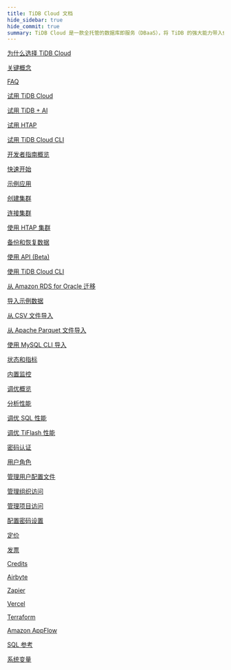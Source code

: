 ```yaml
---
title: TiDB Cloud 文档
hide_sidebar: true
hide_commit: true
summary: TiDB Cloud 是一款全托管的数据库即服务（DBaaS），将 TiDB 的强大能力带入你的云端。它提供丰富的指南、示例和参考资料，帮助你学习、试用、开发、运维、迁移、监控、调优、安全管理、计费、集成和查阅。
---
```


<LearningPathContainer platform="tidb-cloud" title="TiDB Cloud" subTitle="TiDB Cloud 是一款全托管的数据库即服务（DBaaS），将 TiDB 的所有强大特性无缝带入你的云端。在这里，你可以找到使用 TiDB Cloud 所需的各类指南、示例和参考资料，助你高效上手、开发与运维。">

<LearningPath label="学习" icon="cloud1">

[为什么选择 TiDB Cloud](https://docs.pingcap.com/zh/tidbcloud/tidb-cloud-intro/?plan=starter)

[关键概念](https://docs.pingcap.com/zh/tidbcloud/key-concepts/?plan=starter)

[FAQ](https://docs.pingcap.com/zh/tidbcloud/tidb-cloud-faq/?plan=starter)

</LearningPath>

<LearningPath label="试用" icon="cloud5">

[试用 TiDB Cloud](https://docs.pingcap.com/zh/tidbcloud/tidb-cloud-quickstart/?plan=starter)

[试用 TiDB + AI](https://docs.pingcap.com/zh/tidbcloud/vector-search-get-started-using-python/?plan=starter)

[试用 HTAP](https://docs.pingcap.com/zh/tidbcloud/tidb-cloud-htap-quickstart/?plan=starter)

[试用 TiDB Cloud CLI](https://docs.pingcap.com/zh/tidbcloud/get-started-with-cli/?plan=starter)

</LearningPath>

<LearningPath label="开发" icon="doc8">

[开发者指南概览](https://docs.pingcap.com/zh/tidbcloud/dev-guide-overview/?plan=starter)

[快速开始](https://docs.pingcap.com/zh/tidbcloud/dev-guide-build-cluster-in-cloud/?plan=starter)

[示例应用](https://docs.pingcap.com/zh/tidbcloud/dev-guide-sample-application-spring-boot/?plan=starter)

</LearningPath>

<LearningPath label="运维" icon="cloud7">

[创建集群](https://docs.pingcap.com/zh/tidbcloud/create-tidb-cluster-serverless/?plan=starter)

[连接集群](https://docs.pingcap.com/zh/tidbcloud/connect-to-tidb-cluster-serverless/?plan=starter)

[使用 HTAP 集群](https://docs.pingcap.com/zh/tidbcloud/tiflash-overview/?plan=starter)

[备份和恢复数据](https://docs.pingcap.com/zh/tidbcloud/backup-and-restore-serverless/?plan=starter)

[使用 API (Beta)](https://docs.pingcap.com/zh/tidbcloud/api-overview/?plan=starter)

[使用 TiDB Cloud CLI](https://docs.pingcap.com/zh/tidbcloud/get-started-with-cli/?plan=starter)

</LearningPath>

<LearningPath label="迁移" icon="cloud3">

[从 Amazon RDS for Oracle 迁移](https://docs.pingcap.com/zh/tidbcloud/migrate-from-oracle-using-aws-dms/?plan=starter)

[导入示例数据](https://docs.pingcap.com/zh/tidbcloud/import-sample-data-serverless/?plan=starter)

[从 CSV 文件导入](https://docs.pingcap.com/zh/tidbcloud/import-csv-files-serverless/?plan=starter)

[从 Apache Parquet 文件导入](https://docs.pingcap.com/zh/tidbcloud/import-parquet-files-serverless/?plan=starter)

[使用 MySQL CLI 导入](https://docs.pingcap.com/zh/tidbcloud/import-with-mysql-cli-serverless/?plan=starter)

</LearningPath>

<LearningPath label="监控" icon="cloud6">

[状态和指标](https://docs.pingcap.com/zh/tidbcloud/monitor-tidb-cluster/?plan=starter)

[内置监控](https://docs.pingcap.com/zh/tidbcloud/built-in-monitoring/?plan=starter)

</LearningPath>

<LearningPath label="调优" icon="tidb-cloud-tune">

[调优概览](https://docs.pingcap.com/zh/tidbcloud/tidb-cloud-tune-performance-overview/?plan=starter)

[分析性能](https://docs.pingcap.com/zh/tidbcloud/tune-performance/?plan=starter)

[调优 SQL 性能](https://docs.pingcap.com/zh/tidbcloud/tidb-cloud-sql-tuning-overview/?plan=starter)

[调优 TiFlash 性能](https://docs.pingcap.com/zh/tidbcloud/tune-tiflash-performance/?plan=starter)

</LearningPath>

<LearningPath label="安全" icon="users">

[密码认证](https://docs.pingcap.com/zh/tidbcloud/tidb-cloud-password-authentication/?plan=starter)

[用户角色](https://docs.pingcap.com/zh/tidbcloud/manage-user-access#user-roles/?plan=starter)

[管理用户配置文件](https://docs.pingcap.com/zh/tidbcloud/manage-user-access#manage-user-profiles/?plan=starter)

[管理组织访问](https://docs.pingcap.com/zh/tidbcloud/manage-user-access#manage-organization-access/?plan=starter)

[管理项目访问](https://docs.pingcap.com/zh/tidbcloud/manage-user-access#manage-project-access/?plan=starter)

[配置密码设置](https://docs.pingcap.com/zh/tidbcloud/configure-serverless-firewall-rules-for-public-endpoints/?plan=starter)

</LearningPath>

<LearningPath label="计费" icon="cloud2">

[定价](https://docs.pingcap.com/zh/tidbcloud/tidb-cloud-billing#pricing-for-starter/?plan=starter)

[发票](https://docs.pingcap.com/zh/tidbcloud/tidb-cloud-billing#invoices/?plan=starter)

[Credits](https://docs.pingcap.com/zh/tidbcloud/tidb-cloud-billing#credits/?plan=starter)

</LearningPath>

<LearningPath label="集成" icon="cloud4">

[Airbyte](https://docs.pingcap.com/zh/tidbcloud/integrate-tidbcloud-with-airbyte/?plan=starter)

[Zapier](https://docs.pingcap.com/zh/tidbcloud/integrate-tidbcloud-with-zapier/?plan=starter)

[Vercel](https://docs.pingcap.com/zh/tidbcloud/integrate-tidbcloud-with-vercel/?plan=starter)

[Terraform](https://docs.pingcap.com/zh/tidbcloud/terraform-tidbcloud-provider-overview/?plan=starter)

[Amazon AppFlow](https://docs.pingcap.com/zh/tidbcloud/dev-guide-aws-appflow-integration/?plan=starter)

</LearningPath>

<LearningPath label="参考" icon="cloud-dev">

[SQL 参考](https://docs.pingcap.com/zh/tidbcloud/basic-sql-operations/?plan=starter)

[系统变量](https://docs.pingcap.com/zh/tidbcloud/system-variables/?plan=starter)

</LearningPath>

</LearningPathContainer>
